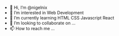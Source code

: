 - 👋 Hi, I’m @nigelnix
- 👀 I’m interested in Web Development
- 🌱 I’m currently learning HTML CSS Javascript React
- 💞️ I’m looking to collaborate on ...
- 📫 How to reach me ...

<!---
nigelnix/nigelnix is a ✨ special ✨ repository because its `README.md` (this file) appears on your GitHub profile.
You can click the Preview link to take a look at your changes.
--->
